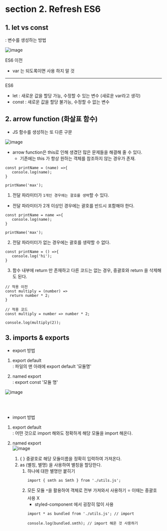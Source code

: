 # section 2. Refresh ES6

## 1. let vs const

: 변수를 생성하는 방법

![image](https://user-images.githubusercontent.com/63600953/171801923-748b3767-c9e0-46f7-a76e-5e18ee403045.png)

ES6 이전
* var 는 되도록이면 사용 하지 말 것
---
ES6
* let : 새로운 값을 할당 가능, 수정할 수 있는 변수 (새로운 var라고 생각)
* const : 새로운 값을 할당 불가능, 수정할 수 없는 변수

## 2. arrow function (화살표 함수)

* JS 함수를 생성하는 또 다른 구문 

![image](https://user-images.githubusercontent.com/63600953/171802283-e6950357-c4ee-4304-92a3-c5fa1de09c0f.png)

* arrow function은 this로 인해 생겼던 많은 문제들을 해결해 줄 수 있다. 
    * 기존에는 this 가 항상 원하는 객체를 참조하지 않는 경우가 존재. 
    
```
const printName = (name) =>{
   console.log(name); 
}

printName('max');
```

1. 전달 파라미터가 `1개인 경우에는 괄호를 생략`할 수 있다.  
  * 전달 파라미터가 2개 이상인 경우에는 괄호를 반드시 포함해야 한다. 
```
const printName = name =>{
   console.log(name); 
}

printName('max');
```

2. 전달 파라미터가 없는 경우에는 괄호를 생략할 수 없다. 
```
const printName = () =>{
   console.log('hi'); 
}
```

3. 함수 내부에 return 만 존재하고 다른 코드는 없는 경우, 중괄호와 return 을 삭제해도 된다.
```
// 적용 이전
const multiply = (number) =>
  return number * 2; 
}

// 적용 코드
const multiply = number => number * 2; 

console.log(multiply(2));
```

## 3. imports & exports 

* export 방법
1. export default<br/>
   : 파일의 맨 아래에 export default '모듈명'<br/>


2. named export<br/>
   : export const '모듈 명'<br/> 

![image](https://user-images.githubusercontent.com/63600953/171806302-6b5b06fd-8c78-483a-b9f2-b935e5c6e886.png)

<br/><br/>
* import 방법

1. export default <br/>
: 어떤 것으로 import 해와도 정확하게 해당 모듈을 import 해온다. 

2. named export <br/>
![image](https://user-images.githubusercontent.com/63600953/171807064-0ce2574e-a39d-41d7-8eec-b6e97b8284d1.png)

    1. {  } 중괄호로 해당 모듈이름을 정확히 입력하여 가져온다.
    2. as (별칭, 별명) 을 사용하여 별칭을 할당한다.
          1. 하나에 대한 별명만 붙히기
              ```
             import { smth as Smth } from './utils.js';
              ```
          2. 모든 모듈 `*`을 활용하여 객체로 전부 가져와서 사용하기
             ⭐ 이때는 중괄호 사용 X 
             * styled-component 에서 굉장히 많이 사용
              ```
              import * as bundled from './utils.js'; // import
             
              console.log(bundled.smth); // import 해온 것 사용하기
              ```
     
